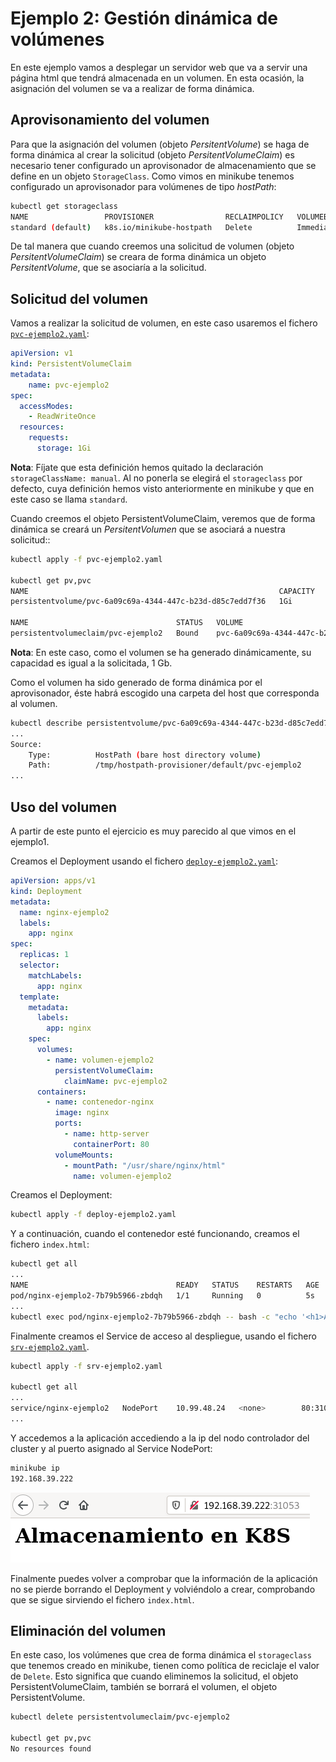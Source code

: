 # Ejemplo 2: Gestión dinámica de volúmenes

En este ejemplo vamos a desplegar un servidor web que va a servir una página html que tendrá almacenada en un volumen. En esta ocasión, la asignación del volumen se va a realizar de forma dinámica.

## Aprovisonamiento del volumen

Para que la asignación del volumen (objeto *PersitentVolume*) se haga de forma dinámica al crear la solicitud (objeto *PersitentVolumeClaim*) es necesario tener configurado un aprovisonador de almacenamiento que se define en un objeto `StorageClass`. Como vimos en minikube tenemos configurado un aprovisonador para volúmenes de tipo *hostPath*:

```bash
kubectl get storageclass
NAME                 PROVISIONER                RECLAIMPOLICY   VOLUMEBINDINGMODE   ALLOWVOLUMEEXPANSION   AGE
standard (default)   k8s.io/minikube-hostpath   Delete          Immediate           false                  46d
```

De tal manera que cuando creemos una solicitud de volumen (objeto *PersitentVolumeClaim*) se creara de forma dinámica un objeto *PersitentVolume*, que se asociaría a la solicitud.

## Solicitud del volumen

Vamos a realizar la solicitud de volumen, en este caso usaremos el fichero [`pvc-ejemplo2.yaml`](files/ejemplo2/pvc-ejemplo2.yaml):

```yaml
apiVersion: v1
kind: PersistentVolumeClaim
metadata:
    name: pvc-ejemplo2
spec:
  accessModes:
    - ReadWriteOnce
  resources:
    requests:
      storage: 1Gi
```
**Nota**: Fíjate que esta definición hemos quitado la declaración `storageClassName: manual`. Al no ponerla se elegirá el `storageclass` por defecto, cuya definición hemos visto anteriormente en minikube y que en este caso se llama `standard`.

Cuando creemos el objeto PersistentVolumeClaim, veremos que de forma dinámica se creará un *PersitentVolumen* que se asociará a nuestra solicitud::

```bash
kubectl apply -f pvc-ejemplo2.yaml

kubectl get pv,pvc
NAME                                                        CAPACITY   ACCESS MODES   RECLAIM POLICY   STATUS   CLAIM                  STORAGECLASS   REASON   AGE
persistentvolume/pvc-6a09c69a-4344-447c-b23d-d85c7edd7f36   1Gi        RWX            Delete           Bound    default/pvc-ejemplo2   standard                1s

NAME                                 STATUS   VOLUME                                     CAPACITY   ACCESS MODES   STORAGECLASS   AGE
persistentvolumeclaim/pvc-ejemplo2   Bound    pvc-6a09c69a-4344-447c-b23d-d85c7edd7f36   1Gi        RWX            standard       1s
```
**Nota**: En este caso, como el volumen se ha generado dinámicamente, su capacidad es igual a la solicitada, 1 Gb.

Como el volumen ha sido generado de forma dinámica por el aprovisonador, éste habrá escogido una carpeta del host que corresponda al volumen.

```bash
kubectl describe persistentvolume/pvc-6a09c69a-4344-447c-b23d-d85c7edd7f36
...
Source:
    Type:          HostPath (bare host directory volume)
    Path:          /tmp/hostpath-provisioner/default/pvc-ejemplo2
...
```

## Uso del volumen

A partir de este punto el ejercicio es muy parecido al que vimos en el ejemplo1. 

Creamos el Deployment usando el fichero [`deploy-ejemplo2.yaml`](files/ejemplo1/deploy-ejemplo2.yaml):

```yaml
apiVersion: apps/v1
kind: Deployment
metadata:
  name: nginx-ejemplo2
  labels:
    app: nginx
spec:
  replicas: 1
  selector:
    matchLabels:
      app: nginx
  template:
    metadata:
      labels:
        app: nginx
    spec:
      volumes:
        - name: volumen-ejemplo2
          persistentVolumeClaim:
            claimName: pvc-ejemplo2
      containers:
        - name: contenedor-nginx
          image: nginx
          ports:
            - name: http-server
              containerPort: 80
          volumeMounts:
            - mountPath: "/usr/share/nginx/html"
              name: volumen-ejemplo2
```

Creamos el Deployment:

```bash
kubectl apply -f deploy-ejemplo2.yaml
```

Y a continuación, cuando el contenedor esté funcionando, creamos el fichero `index.html`:

```bash
kubectl get all
...
NAME                                 READY   STATUS    RESTARTS   AGE
pod/nginx-ejemplo2-7b79b5966-zbdqh   1/1     Running   0          5s
...
kubectl exec pod/nginx-ejemplo2-7b79b5966-zbdqh -- bash -c "echo '<h1>Almacenamiento en K8S</h1>' > /usr/share/nginx/html/index.html"
```
Finalmente creamos el Service de acceso al despliegue, usando el fichero [`srv-ejemplo2.yaml`](files/ejemplo2/srv-ejemplo2.yaml).

```bash
kubectl apply -f srv-ejemplo2.yaml

kubectl get all
...
service/nginx-ejemplo2   NodePort    10.99.48.24   <none>        80:31053/TCP   3s
...
```

Y accedemos a la aplicación accediendo a la ip del nodo controlador del cluster y al puerto asignado al Service NodePort:

```bash
minikube ip
192.168.39.222
```

![volumen](img/volumen2.png)

Finalmente puedes volver a comprobar que la información de la aplicación no se pierde borrando el Deployment y volviéndolo a crear, comprobando que se sigue sirviendo el fichero `index.html`.

## Eliminación del volumen

En este caso, los volúmenes que crea de forma dinámica el `storageclass` que tenemos creado en minikube, tienen como política de reciclaje el valor de `Delete`. Esto significa que cuando eliminemos la solicitud, el objeto PersistentVolumeClaim, también se borrará el volumen, el objeto PersistentVolume.

```bash
kubectl delete persistentvolumeclaim/pvc-ejemplo2

kubectl get pv,pvc
No resources found
```
